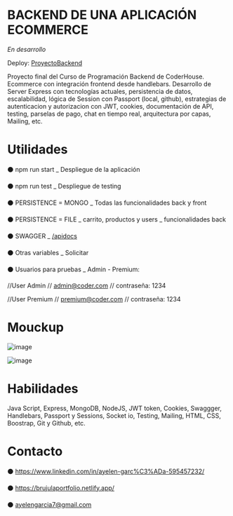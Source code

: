 # BACKEND DE UNA APLICACIÓN ECOMMERCE

*En desarrollo*

Deploy: [ProyectoBackend](https://proyectobackend-production-a5d4.up.railway.app)

Proyecto final del Curso de Programación Backend de CoderHouse. Ecommerce con integración frontend desde handlebars. 
Desarrollo de Server Express con tecnologías actuales, persistencia de datos, escalabilidad, lógica de Session con Passport (local, github), 
estrategias de autenticacion y autorizacion con JWT, cookies, documentación de API, testing, parselas de pago, chat en tiempo real, arquitectura por capas, Mailing, etc.

# Utilidades

⚫ npm run start _ Despliegue de la aplicación

⚫ npm run test _ Despliegue de testing

⚫ PERSISTENCE = MONGO _ Todas las funcionalidades back y front

⚫ PERSISTENCE = FILE _ carrito, productos y users _ funcionalidades back

⚫ SWAGGER _ [/apidocs](https://proyectobackend-production-a5d4.up.railway.app/apidocs/)

⚫ Otras variables _ Solicitar

⚫ Usuarios para pruebas _ Admin - Premium:

   //User Admin // admin@coder.com // contraseña: 1234
   
   //User Premium // premium@coder.com // contraseña: 1234

# Mouckup

![image](https://github.com/ayelengarcia/ProyectoBackend/assets/113145412/236fb024-aa1f-4d7c-baff-b5747f3ee05b)

![image](https://github.com/ayelengarcia/ProyectoBackend/assets/113145412/40ef9a45-087b-4136-a640-5146edaab4aa)

# Habilidades

Java Script, Express, MongoDB, NodeJS, JWT token, Cookies, Swaggger, Handlebars, Passport y Sessions, Socket io, Testing, Mailing, HTML, CSS, Boostrap, Git y Github, etc.

# Contacto

⚫ https://www.linkedin.com/in/ayelen-garc%C3%ADa-595457232/

⚫ https://brujulaportfolio.netlify.app/

⚫ ayelengarcia7@gmail.com 
